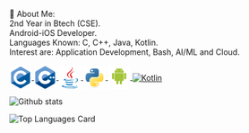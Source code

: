 🚀 About Me:<br />
2nd Year in Btech (CSE).<br />
Android-iOS Developer.<br />
Languages Known: C, C++, Java, Kotlin.<br />
Interest are: Application Development, Bash, AI/ML and Cloud.<br /><br />
<a href="https://www.cprogramming.com/" target="blank">
<img align="center" src="https://raw.githubusercontent.com/devicons/devicon/master/icons/c/c-original.svg" alt="C" height="40" width="40" />
</a>
<a href="https://www.w3schools.com/cpp/" target="blank">
<img align="center" src="https://raw.githubusercontent.com/devicons/devicon/master/icons/cplusplus/cplusplus-original.svg" alt="C++" height="40" width="40" />
</a>
<a href="https://www.java.com" target="blank">
<img align="center" src="https://raw.githubusercontent.com/devicons/devicon/master/icons/java/java-original.svg" alt="Java" height="40" width="40" />
</a>
<a href="https://www.python.org" target="blank">
<img align="center" src="https://raw.githubusercontent.com/devicons/devicon/master/icons/python/python-original.svg" alt="Python" height="40" width="40" />
</a>
<a href="https://developer.android.com" target="blank">
<img align="center" src="https://raw.githubusercontent.com/devicons/devicon/master/icons/android/android-original-wordmark.svg" alt="Android" height="40" width="40" />
</a>
<a href="https://kotlinlang.org" target="blank">
<img align="center" src="https://www.vectorlogo.zone/logos/kotlinlang/kotlinlang-icon.svg" alt="Kotlin" height="40" width="40" />
</a>
<br />

![Github stats](https://github-readme-stats.vercel.app/api?username=AnshGupta01&theme=highcontrast&show_icons=true&count_private=true)

![Top Languages Card](https://github-readme-stats.vercel.app/api/top-langs/?username=AnshGupta01&layout=compact&theme=highcontrast)
